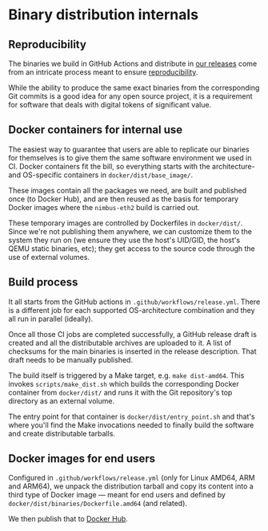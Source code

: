# Binary distribution internals

## Reproducibility

The binaries we build in GitHub Actions and distribute in [our releases](https://github.com/status-im/nimbus-eth2/releases) come
from an intricate process meant to ensure [reproducibility](https://reproducible-builds.org/).

While the ability to produce the same exact binaries from the corresponding Git
commits is a good idea for any open source project, it is a requirement
for software that deals with digital tokens of significant value.

## Docker containers for internal use

The easiest way to guarantee that users are able to replicate
our binaries for themselves is to give them the same software environment we used in CI. Docker
containers fit the bill, so everything starts with the architecture- and
OS-specific containers in `docker/dist/base_image/`.

These images contain all the packages we need, are built and published once (to
Docker Hub), and are then reused as the basis for temporary Docker
images where the `nimbus-eth2` build is carried out.

These temporary images are controlled by Dockerfiles in `docker/dist/`. Since
we're not publishing them anywhere, we can customize them to the system
they run on (we ensure they use the host's UID/GID, the host's QEMU static
binaries, etc); they get access to the source code through the use of external volumes.

## Build process

It all starts from the GitHub actions in `.github/workflows/release.yml`.
There is a different job for each supported OS-architecture combination and they all
run in parallel (ideally).

Once all those CI jobs are completed successfully, a GitHub release draft is created
and all the distributable archives are uploaded to it.
A list of checksums for
the main binaries is inserted in the release description.
That draft needs to be manually published.

The build itself is triggered by a Make target, e.g. `make dist-amd64`.
This invokes `scripts/make_dist.sh` which builds the corresponding Docker container from
`docker/dist/` and runs it with the Git repository's top directory as an external
volume.

The entry point for that container is `docker/dist/entry_point.sh` and that's
where you'll find the Make invocations needed to finally build the software and
create distributable tarballs.

## Docker images for end users

Configured in `.github/workflows/release.yml` (only for Linux AMD64, ARM and
ARM64), we unpack the distribution tarball and copy its content into a third
type of Docker image — meant for end users and defined by
`docker/dist/binaries/Dockerfile.amd64` (and related).

We then publish that to [Docker Hub](https://hub.docker.com/r/statusim/nimbus-eth2).
